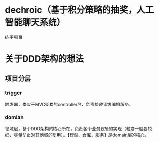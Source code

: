 # dechroic（基于积分策略的抽奖，人工智能聊天系统）
练手项目
# 关于DDD架构的想法
## 项目分层
### trigger
触发器，类似于MVC架构的controller层，负责接收请求编排服务。
### domian
领域层，整个DDD架构的核心所在，负责各个业务逻辑的实现（粒度一般要较细，尽量防止对其他域的复用）。【模型、仓库、服务】是domain层的核心。